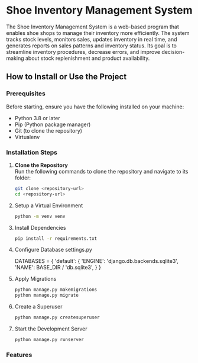# Shoe Inventory Management System

The Shoe Inventory Management System is a web-based program that enables shoe shops to manage their inventory more efficiently. The system tracks stock levels, monitors sales, updates inventory in real time, and generates reports on sales patterns and inventory status. Its goal is to streamline inventory procedures, decrease errors, and improve decision-making about stock replenishment and product availability.

## How to Install or Use the Project

### Prerequisites
Before starting, ensure you have the following installed on your machine:
- Python 3.8 or later
- Pip (Python package manager)
- Git (to clone the repository)
- Virtualenv

### Installation Steps

1. **Clone the Repository**  
   Run the following commands to clone the repository and navigate to its folder:
   ```bash
   git clone <repository-url>
   cd <repository-url>

2. Setup a Virtual Environment
   ```bash
   python -m venv venv
3. Install Dependencies
   ```bash
   pip install -r requirements.txt

4. Configure Database
   settings.py
   
   DATABASES = {
    'default': {
        'ENGINE': 'django.db.backends.sqlite3',
        'NAME': BASE_DIR / 'db.sqlite3',
    }
}


5. Apply Migrations
   ```bash
   python manage.py makemigrations
   python manage.py migrate

6. Create a Superuser
   ```bash
   python manage.py createsuperuser

7. Start the Development Server
   ```bash
   python manage.py runserver

### Features


   
